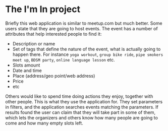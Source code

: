 # The I'm In project

Briefly this web application is similar to meetup.com but much better. Some users state that they are going to host events. 
The event has a number of attributes that help interested people to find it: 
- Description or name
- Set of tags that define the nature of the event, what is actually going to happen there. For instance `yoga workout`, 
`group bike ride`, `pipe smokers meet up`, `BDSM party`, `online language lesson` etc.
- Slots amount
- Date and time
- Place (address/geo point/web address)
- Price
- etc

Others would like to spend time doing actions they enjoy, together with other people. This is what they use the 
application for. They set parameters in filters, and the application searches events matching the parameters. If results 
found the user can claim that they will take part in some of them, which lets the organizers and others know how many 
people are going to come and how many empty slots left.
